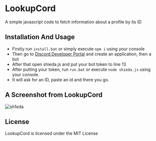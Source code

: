 # LookupCord
A simple javascript code to fetch information about a profile by its ID

## Installation And Usage
- Firstly run `install.bat` or simply execute `npm i` using your console
- Then go to [Discord Developer Portal](https://discord.com/developers/applications) and create an application, then a bot
- After that open shieda.js and put your bot token to line 13
- After putting your token, run `run.bat` or execute `node shieda.js` using your console.
- It will ask for an ID, paste an id and there you go.

## A Screenshot from LookupCord
<p align="left"> <img src="https://media.discordapp.net/attachments/863450964807647262/889105527727063061/unknown.png?width=998&height=374" alt="sh1eda" /> </p>

## License
LookupCord is licensed under the MIT License
